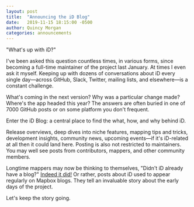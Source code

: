 ```yaml
---
layout: post
title:  "Announcing the iD Blog"
date:   2019-11-15 18:15:00 -0500
author: Quincy Morgan
categories: announcements
---
```

"What's up with iD?"

I've been asked this question countless times, in various forms,
since becoming a full-time maintainer of the project last January. At times I even
ask it myself. Keeping up with dozens of conversations about iD every single day—across
GitHub, Slack, Twitter, mailing lists, and elsewhere—is a constant challenge.

What's coming in the next version? Why was a particular change made? Where's the
app headed this year? The answers are often buried in one of 7000 GitHub posts
or on some platform you don't frequent.

Enter the iD Blog: a central place to find the what, how, and why behind iD.

Release overviews, deep dives into niche features, mapping tips and tricks,
development insights, community news, upcoming events—if it's iD-related at all
then it could land here. Posting is also not restricted to maintainers. You may
well see posts from contributors, mappers, and other community members.

Longtime mappers may now be thinking to themselves, "Didn't iD already have a blog?"
[Indeed it did!](http://web.archive.org/web/20161202041709/https://www.mapbox.com/osmdev/)
Or rather, posts about iD used to appear regularly on Mapbox blogs. They
tell an invaluable story about the early days of the project.

Let's keep the story going.
